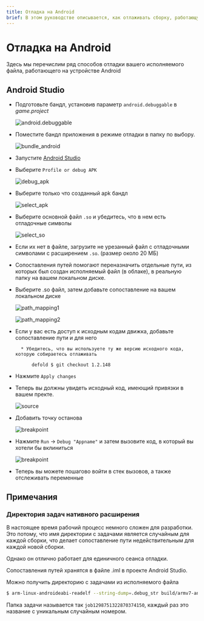 ```yaml
---
title: Отладка на Android
brief: В этом руководстве описывается, как отлаживать сборку, работающую на устройстве Android.
---
```


# Отладка на Android

Здесь мы перечислим ряд способов отладки вашего исполняемого файла, работающего на устройстве Android


## Android Studio

* Подготовьте бандл, установив параметр `android.debuggable` в *game.project*

	![android.debuggable](images/extensions/debugging/android/game_project_debuggable.png)

* Поместите бандл приложения в режиме отладки в папку по выбору.

	![bundle_android](images/extensions/debugging/android/bundle_android.png)

* Запустите [Android Studio](https://developer.android.com/studio/)

* Выберите `Profile or debug APK`

	![debug_apk](images/extensions/debugging/android/android_profile_or_debug.png)

* Выберите только что созданный apk бандл

	![select_apk](images/extensions/debugging/android/android_select_apk.png)

* Выберите основной файл `.so` и убедитесь, что в нем есть отладочные символы 

	![select_so](images/extensions/debugging/android/android_missing_symbols.png)

* Если их нет в файле, загрузите не урезанный файл с отладочными символами с расширением `.so`. (размер около 20 МБ)

* Сопоставления путей помогают переназначить отдельные пути, из которых был создан исполняемый файл (в облаке), в реальную папку на вашем локальном диске.

* Выберите .so файл, затем добавьте сопоставление на вашем локальном диске

	![path_mapping1](images/extensions/debugging/android/path_mappings_android.png)

	![path_mapping2](images/extensions/debugging/android/path_mappings_android2.png)

* Если у вас есть доступ к исходным кодам движка, добавьте сопоставление пути и для него

		* Убедитесь, что вы используете ту же версию исходного кода, которую собираетесь отлаживать

			defold $ git checkout 1.2.148 

* Нажмите `Apply changes`

* Теперь вы должны увидеть исходный код, имеющий привязки в вашем пректе. 

	![source](images/extensions/debugging/android/source_mappings_android.png)

* Добавить точку останова 

	![breakpoint](images/extensions/debugging/android/breakpoint_android.png)

* Нажмите `Run` -> `Debug "Appname"` и затем вызовите код, в который вы хотели бы вклиниться

	![breakpoint](images/extensions/debugging/android/callstack_variables_android.png)

* Теперь вы можете пошагово войти в стек вызовов, а также отслеживать переменные 


## Примечания

### Директория задач нативного расширения 

В настоящее время рабочий процесс немного сложен для разработки. Это потому, что имя директории с задачами
является случайным для каждой сборки, что делает сопоставление пути недействительным для каждой новой сборки.

Однако он отлично работает для единичного сеанса отладки.

Сопоставления путей хранятся в файле <project>.iml в проекте Android Studio.

Можно получить директорию с задачами из исполняемого файла

```sh
$ arm-linux-androideabi-readelf --string-dump=.debug_str build/armv7-android/libdmengine.so | grep /job
```

Папка задачи называется так `job1298751322870374150`, каждый раз это название с уникальным случайным номером. 

